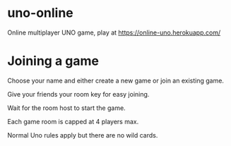 # uno-online
Online multiplayer UNO game, play at https://online-uno.herokuapp.com/

# Joining a game
Choose your name and either create a new game or join an existing game.

Give your friends your room key for easy joining.

Wait for the room host to start the game.

Each game room is capped at 4 players max.

Normal Uno rules apply but there are no wild cards.

